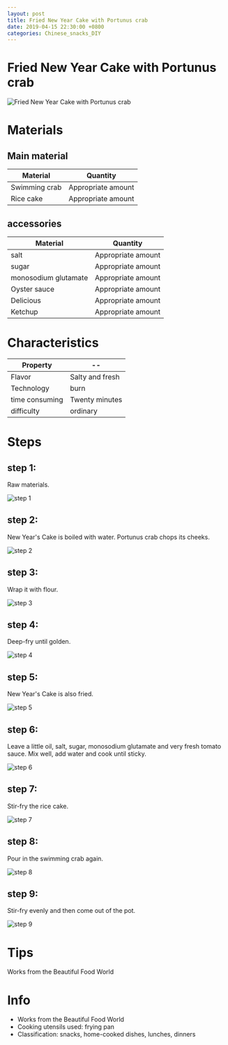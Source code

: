 ```yaml
---
layout: post
title: Fried New Year Cake with Portunus crab
date: 2019-04-15 22:30:00 +0800
categories: Chinese_snacks_DIY
---
```


# Fried New Year Cake with Portunus crab

![Fried New Year Cake with Portunus crab]({{site.baseurl}}/img/416553/416553.jpg)

# Materials


## Main material

Material|Quantity
--|--
Swimming crab|Appropriate amount
Rice cake|Appropriate amount

## accessories

Material|Quantity
--|--
salt|Appropriate amount
sugar|Appropriate amount
monosodium glutamate|Appropriate amount
Oyster sauce|Appropriate amount
Delicious|Appropriate amount
Ketchup|Appropriate amount

# Characteristics

Property|--
--|--
Flavor|Salty and fresh
Technology|burn
time consuming|Twenty minutes
difficulty|ordinary

# Steps

## step 1:

Raw materials.

![step 1]({{site.baseurl}}/img/416553/1.jpg)

## step 2:

New Year's Cake is boiled with water. Portunus crab chops its cheeks.

![step 2]({{site.baseurl}}/img/416553/2.jpg)

## step 3:

Wrap it with flour.

![step 3]({{site.baseurl}}/img/416553/3.jpg)

## step 4:

Deep-fry until golden.

![step 4]({{site.baseurl}}/img/416553/4.jpg)

## step 5:

New Year's Cake is also fried.

![step 5]({{site.baseurl}}/img/416553/5.jpg)

## step 6:

Leave a little oil, salt, sugar, monosodium glutamate and very fresh tomato sauce. Mix well, add water and cook until sticky.

![step 6]({{site.baseurl}}/img/416553/6.jpg)

## step 7:

Stir-fry the rice cake.

![step 7]({{site.baseurl}}/img/416553/7.jpg)

## step 8:

Pour in the swimming crab again.

![step 8]({{site.baseurl}}/img/416553/8.jpg)

## step 9:

Stir-fry evenly and then come out of the pot.

![step 9]({{site.baseurl}}/img/416553/9.jpg)

# Tips

Works from the Beautiful Food World

# Info

- Works from the Beautiful Food World
- Cooking utensils used: frying pan
- Classification: snacks, home-cooked dishes, lunches, dinners